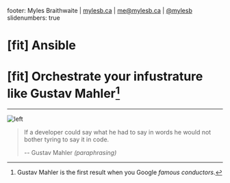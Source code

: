 footer: Myles Braithwaite | [mylesb.ca](https://mylesb.ca/) | [me@mylesb.ca](mailto:me@mylesb.ca) | [@mylesb](https://twitter.com/mylesb)
slidenumbers: true

# [fit] Ansible

# [fit] Orchestrate your infustrature like **Gustav Mahler**[^1]

[^1]: Gustav Mahler is the first result when you Google _famous conductors_.

---

![left](001-gustav-mahler.jpg)

> If a developer could say what he had to say in words he would not bother tyring to say it in code.
>
> -- Gustav Mahler *(paraphrasing)*
